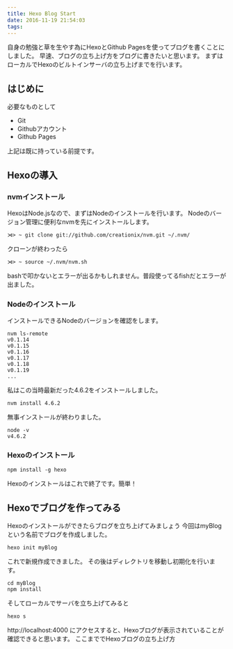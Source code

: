 ```yaml
---
title: Hexo Blog Start
date: 2016-11-19 21:54:03
tags:
---
```


自身の勉強と草を生やす為にHexoとGithub Pagesを使ってブログを書くことにしました。
早速、ブログの立ち上げ方をブログに書きたいと思います。
まずはローカルでHexoのビルトインサーバの立ち上げまでを行います。

## はじめに
必要なものとして
- Git
- Githubアカウント
- Github Pages

上記は既に持っている前提です。

## Hexoの導入

### nvmインストール
HexoはNode.jsなので、まずはNodeのインストールを行います。
Nodeのバージョン管理に便利なnvmを先にインストールします。

```
⋊> ~ git clone git://github.com/creationix/nvm.git ~/.nvm/  
```

クローンが終わったら

```
⋊> ~ source ~/.nvm/nvm.sh  
```

bashで叩かないとエラーが出るかもしれません。普段使ってるfishだとエラーが出ました。

### Nodeのインストール

インストールできるNodeのバージョンを確認をします。

```
nvm ls-remote
v0.1.14
v0.1.15
v0.1.16
v0.1.17
v0.1.18
v0.1.19
...
```

私はこの当時最新だった4.6.2をインストールしました。

```
nvm install 4.6.2
```

無事インストールが終わりました。

```
node -v
v4.6.2
```

### Hexoのインストール

```
npm install -g hexo
```

Hexoのインストールはこれで終了です。簡単！


## Hexoでブログを作ってみる

Hexoのインストールができたらブログを立ち上げてみましょう
今回はmyBlogという名前でブログを作成しました。

```
hexo init myBlog
```

これで新規作成できました。
その後はディレクトリを移動し初期化を行います。

```
cd myBlog
npm install
```

そしてローカルでサーバを立ち上げてみると

```
hexo s
```

http://localhost:4000 にアクセスすると、Hexoブログが表示されていることが確認できると思います。
ここまででHexoブログの立ち上げ方

